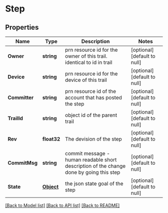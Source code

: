 # Step

## Properties
Name | Type | Description | Notes
------------ | ------------- | ------------- | -------------
**Owner** | **string** | prn resource id for the owner of this trail. identical to id in trail | [optional] [default to null]
**Device** | **string** | prn resource id for the device of this trail | [optional] [default to null]
**Committer** | **string** | prn resource id of the account that has posted the step | [optional] [default to null]
**TrailId** | **string** | object id of the parent trail | [optional] [default to null]
**Rev** | **float32** | The devision of the step | [optional] [default to null]
**CommitMsg** | **string** | commit message - human readable short description of the change done by going this step | [optional] [default to null]
**State** | [**Object**](object.md) | the json state goal of the step | [optional] [default to null]

[[Back to Model list]](../README.md#documentation-for-models) [[Back to API list]](../README.md#documentation-for-api-endpoints) [[Back to README]](../README.md)


